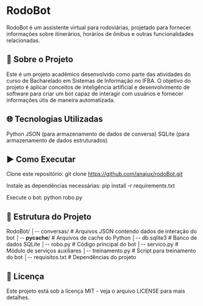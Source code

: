 # RodoBot

RodoBot é um assistente virtual para rodoviárias, projetado para fornecer informações sobre itinerários, horários de ônibus e outras funcionalidades relacionadas. 

## 🚌 Sobre o Projeto

Este é um projeto acadêmico desenvolvido como parte das atividades do curso de Bacharelado em Sistemas de Informação no IFBA. O objetivo do projeto é aplicar conceitos de inteligência artificial e desenvolvimento de software para criar um bot capaz de interagir com usuários e fornecer informações útis de maneira automatizada.

## 🌐 Tecnologias Utilizadas

Python
JSON (para armazenamento de dados de conversa)
SQLite (para armazenamento de dados estruturados)

## ▶️ Como Executar

Clone este repositório:
git clone https://github.com/anajux/rodoBot.git

Instale as dependências necessárias:
pip install -r requirements.txt

Execute o bot:
python robo.py

## 🔧 Estrutura do Projeto

RodoBot/
│-- conversas/  # Arquivos JSON contendo dados de interação do bot
│-- __pycache__/  # Arquivos de cache do Python
│-- db.sqlite3  # Banco de dados SQLite
│-- robo.py  # Código principal do bot
│-- servico.py  # Módulo de serviços auxiliares
│-- treinamento.py  # Script para treinamento do bot
│-- requisitos.txt  # Dependências do projeto

## 📄 Licença

Este projeto está sob a licença MIT - veja o arquivo LICENSE para mais detalhes.
